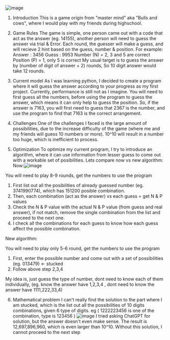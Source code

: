 ![image](https://github.com/user-attachments/assets/8843dfdf-ef03-4d5c-ac98-bd89563254ff)

1. Introduction
This is a game origin from "master mind" aka "Bulls and cows", where I would play with my friends during highschool.

2. Game Rules
The game is simple, one person came out with a code that act as the answer (eg. 14155), another person will need to guess the answer via trial & Error. Each round, the guesser will make a guess, and will recieve 2 hint based on the guess, number & position.
For example:
Answer : 3456
Guess : 9953
Number (N) = 2, 3 and 5 are correct 
Position (P) = 1, only 5 is correct 
My usual target is to guess the answer by (number of digit of answer + 2) rounds, So 10 digit answer would take 12 rounds.

3. Current model
As I was learning python, I decided to create a program where it will guess the answer according to your progress as my first project.
Currently, performance is still not as I imagine. You will need to first guess all the numbers, before using the program to guess the answer, which means it can only help to guess the position. 
So, if the answer is 7163, you will first need to guess that 2367 is the number, and use the program to find that 7163 is the correct arrangement.

4. Challenges
One of the challenges I faced is the large amount of possibilities, due to the increase difficulty of the game (where me and my friends will guess 10 numbers or more). 10^10 will result in a number too huge, which is inefficient to process.

5. Optimization
To optimize my current program, I try to introduce an algorithm, where it can use information from lesser guess to come out with a workable set of posibilities. 
Lets compare now vs new algorithm:
Now:![image](https://github.com/user-attachments/assets/a23482a5-d155-467e-a8dc-c74ac3aba674)

You will need to play 8-9 rounds, get the numbers to use the program
1. First list out all the posibilities of already guessed number (eg. 3741990774), which has 151200 posible combination.
2. Then, each combination (act as the answer) vs each guess = get N & P values
3. Check the N & P value with the actual N & P value (from guess and real answer), if not match, remove the single combination from the list and proceed to the next one.
4. I check all the combinations for each guess to know how each guess affect the possible combination.

New algorithm:

You will need to play only 5-6 round, get the numbers to use the program
1. First, enter the possible number and come out with a set of possibilities (eg. 013479) <- stucked
2. Follow above step 2,3,4

My idea is, just guess the type of number, dont need to know each of them individually, (eg. know the answer have 1,2,3,4 , dont need to know the answer have 1111,222,33,4)

6. Mathematical problem
I can't really find the solution to the part where I am stucked, which is the list out all the possibilities of 10 digits combinations, given 6 type of digits. eg ( 1222223456 is one of the combination, type is 123456 )
![image](https://github.com/user-attachments/assets/8836815d-6cf6-4705-8d29-61949436fca9)
I tried asking ChatGPT for solution, but the answer doesn't even make sense. The result is 12,697,896,960, which is even larger than 10^10. 
Without this solution, I cannot proceed to the next step



